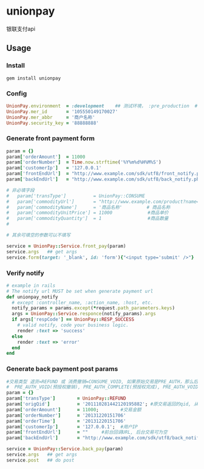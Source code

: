 unionpay
========

银联支付api

## Usage

### Install

```gem install unionpay```

### Config

```ruby
UnionPay.environment  = :development    ## 测试环境， :pre_production  #预上线环境， 默认 # 线上环境
UnionPay.mer_id       = '105550149170027'
UnionPay.mer_abbr     = '商户名称'
UnionPay.security_key = '88888888'
```

### Generate front payment form
```ruby
param = {}
param['orderAmount']  = 11000                                           #交易金额
param['orderNumber']  = Time.now.strftime('%Y%m%d%H%M%S')               #订单号，必须唯一
param['customerIp']   = '127.0.0.1'
param['frontEndUrl']  = "http://www.example.com/sdk/utf8/front_notify.php"    #前台回调URL
param['backEndUrl']   = "http://www.example.com/sdk/utf8/back_notify.php"     #后台回调URL

# 非必填字段
#   param['transType']          = UnionPay::CONSUME                            #交易类型，CONSUME or PRE_AUTH
#   param['commodityUrl']       = "http://www.example.com/product?name=商品"   #商品URL
#   param['commodityName']      = '商品名称'         # 商品名称
#   param['commodityUnitPrice'] = 11000             #商品单价
#   param['commodityQuantity']  = 1                 #商品数量
#

# 其余可填空的参数可以不填写

service = UnionPay::Service.front_pay(param)
service.args   ## get args
service.form(target: '_blank', id: 'form'){"<input type='submit' />"}  ## get form
```

### Verify notify

```ruby
# example in rails
# The notify url MUST be set when generate payment url
def unionpay_notify
  # except :controller_name, :action_name, :host, etc.
  notify_params = params.except(*request.path_parameters.keys)
  args = UnionPay::Service.responce(notify_params).args
  if args['respCode'] == UnionPay::RESP_SUCCESS
    # valid notify, code your business logic.
    render :text => 'success'
  else
    render :text => 'error'
  end
end
```



### Generate back payment post params

```ruby
#交易类型 退货=REFUND 或 消费撤销=CONSUME_VOID, 如果原始交易是PRE_AUTH，那么后台接口也支持对应的
#  PRE_AUTH_VOID(预授权撤销), PRE_AUTH_COMPLETE(预授权完成), PRE_AUTH_VOID_COMPLETE(预授权完成撤销)
param = {}
param['transType']        = UnionPay::REFUND
param['origQid']          = '201110281442120195882'; #原交易返回的qid, 从数据库中获取
param['orderAmount']      = 11000;        #交易金额
param['orderNumber']      = '20131220151706'
param['orderTime']        = '20131220151706'
param['customerIp']       = '127.0.0.1';  #用户IP
param['frontEndUrl']      = ""     #前台回调URL, 后台交易可为空
param['backEndUrl']       = "http://www.example.com/sdk/utf8/back_notify.php"    #后台回调URL

service = UnionPay::Service.back_pay(param)
service.args   ## get args
service.post   ## do post
```
